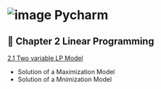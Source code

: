 #  ![image](https://i.postimg.cc/vDFQ4qMm/29bc9fc0-0a52-417d-8b19-3e47fdecd0b6.png) Pycharm
## 🔴 Chapter 2 Linear Programming
[2.1 Two variable LP Model](https://github.com/ppurify/Pycharm/tree/main/LinearProgramming)
- Solution of a Maximization Model
- Solution of a Mnimization Model